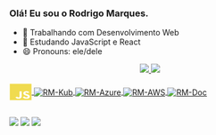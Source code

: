 ### Olá! Eu sou o Rodrigo Marques.

- 🔭 Trabalhando com Desenvolvimento Web
- 🌱 Estudando JavaScript e React
- 😄 Pronouns: ele/dele

<div align="center">
  <a href="https://github.com/rodrigomarquespereira">
  <img height="180em" src="https://github-readme-stats.vercel.app/api?username=rodrigomarquespereira&show_icons=true&theme=onedark&include_all_commits=true&count_private=true"/>
  <img height="180em" src="https://github-readme-stats.vercel.app/api/top-langs/?username=rodrigomarquespereira&layout=compact&langs_count=7&theme=onedark"/>
</div>
<div style="display: inline_block"><br>
  <img align="center" alt="RM-Python" height="30" width="40" src="https://raw.githubusercontent.com/devicons/devicon/master/icons/javascript/javascript-plain.svg">
  <img align="center" alt="RM-Kub" height="30" width="40" src="https://cdn.jsdelivr.net/gh/devicons/devicon/icons/react/react-original.svg">
  <img align="center" alt="RM-Azure" height="30" width="40" src="https://cdn.jsdelivr.net/gh/devicons/devicon/icons/azure/html5/html5-original.svg">
  <img align="center" alt="RM-AWS" height="30" width="40" src="https://cdn.jsdelivr.net/gh/devicons/devicon/icons/css3-original.svg">
  <img align="center" alt="RM-Doc" height="30" width="40" src="https://cdn.jsdelivr.net/gh/devicons/devicon/icons/python/python-original.svg">
</div>
   
## 

<div> 
  <a href="https://www.youtube.com/channel/UCSxYFTLsXTlTLzUDhCnqB8A" target="_blank"><img src="https://img.shields.io/badge/YouTube-FF0000?style=for-the-badge&logo=youtube&logoColor=white" target="_blank"></a>
  <a href="https://instagram.com/rodrigomarques__" target="_blank"><img src="https://img.shields.io/badge/-Instagram-%23E4405F?style=for-the-badge&logo=instagram&logoColor=white" target="_blank"></a>
 <a href="https://www.linkedin.com/in/rodrigomarquespereira/" target="_blank"><img src="https://img.shields.io/badge/LinkedIn-0077B5?style=for-the-badge&logo=linkedin&logoColor=white" target="_blank"></a>
</div>
